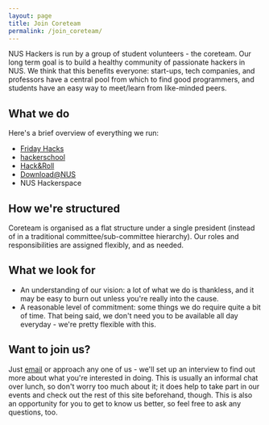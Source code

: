 ```yaml
---
layout: page
title: Join Coreteam
permalink: /join_coreteam/
---
```


NUS Hackers is run by a group of student volunteers - the coreteam. Our long term goal is to build a healthy community of passionate hackers in NUS. We think that this benefits everyone: start-ups, tech companies, and professors have a central pool from which to find good programmers, and students have an easy way to meet/learn from like-minded peers. 

## What we do

Here's a brief overview of everything we run:

- [Friday Hacks](http://nushackers.org)
- [hackerschool](http://school.nushackers.org)
- [Hack&Roll](http://hacknroll.nushackers.org)
- [Download@NUS](https://download.nus.edu.sg)
- NUS Hackerspace

## How we're structured
Coreteam is organised as a flat structure under a single president (instead of in a traditional committee/sub-committee hierarchy). Our roles and responsibilities are assigned flexibly, and as needed.

## What we look for

* An understanding of our vision: a lot of what we do is thankless, and it may be easy to burn out unless you're really into the cause.
* A reasonable level of commitment: some things we do require quite a bit of time. That being said, we don't need you to be available all day everyday - we're pretty flexible with this.

## Want to join us?

Just <a href="/contact/">email</a> or approach any one of us - we'll set up an interview to find out more about what you're interested in doing. This is usually an informal chat over lunch, so don't worry too much about it; it does help to take part in our events and check out the rest of this site beforehand, though. This is also an opportunity for you to get to know us better, so feel free to ask any questions, too.
